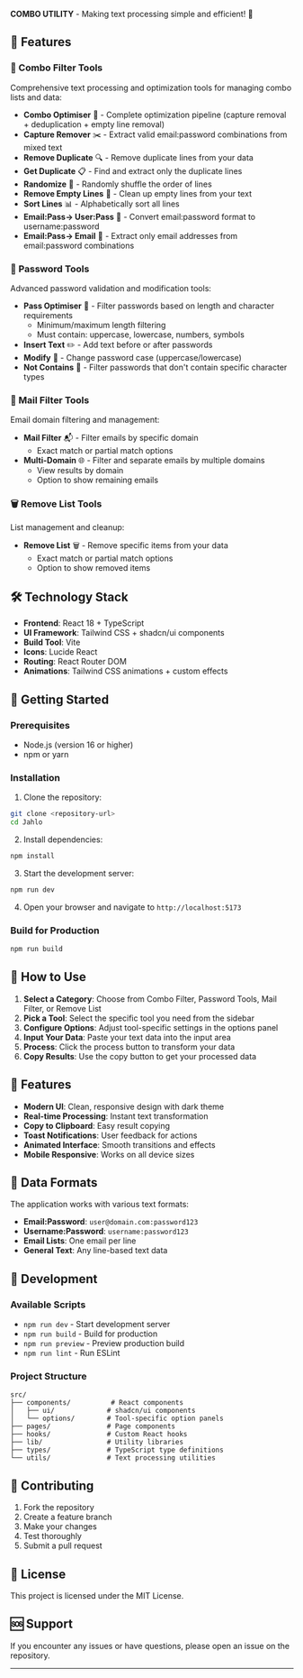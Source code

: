 
**COMBO UTILITY** - Making text processing simple and efficient! 🚀


## 🚀 Features

### 🎯 Combo Filter Tools
Comprehensive text processing and optimization tools for managing combo lists and data:

- **Combo Optimiser** 🎯 - Complete optimization pipeline (capture removal + deduplication + empty line removal)
- **Capture Remover** ✂️ - Extract valid email:password combinations from mixed text
- **Remove Duplicate** 🔍 - Remove duplicate lines from your data
- **Get Duplicate** 📋 - Find and extract only the duplicate lines
- **Randomize** 🎲 - Randomly shuffle the order of lines
- **Remove Empty Lines** 🧹 - Clean up empty lines from your text
- **Sort Lines** 📊 - Alphabetically sort all lines
- **Email:Pass→ User:Pass** 👤 - Convert email:password format to username:password
- **Email:Pass→ Email** 📧 - Extract only email addresses from email:password combinations

### 🔐 Password Tools
Advanced password validation and modification tools:

- **Pass Optimiser** 🔐 - Filter passwords based on length and character requirements
  - Minimum/maximum length filtering
  - Must contain: uppercase, lowercase, numbers, symbols
- **Insert Text** ✏️ - Add text before or after passwords
- **Modify** 🔧 - Change password case (uppercase/lowercase)
- **Not Contains** 🚫 - Filter passwords that don't contain specific character types

### 📧 Mail Filter Tools
Email domain filtering and management:

- **Mail Filter** 📬 - Filter emails by specific domain
  - Exact match or partial match options
- **Multi-Domain** 🌐 - Filter and separate emails by multiple domains
  - View results by domain
  - Option to show remaining emails

### 🗑️ Remove List Tools
List management and cleanup:

- **Remove List** 🗑️ - Remove specific items from your data
  - Exact match or partial match options
  - Option to show removed items

## 🛠️ Technology Stack

- **Frontend**: React 18 + TypeScript
- **UI Framework**: Tailwind CSS + shadcn/ui components
- **Build Tool**: Vite
- **Icons**: Lucide React
- **Routing**: React Router DOM
- **Animations**: Tailwind CSS animations + custom effects

## 🚀 Getting Started

### Prerequisites
- Node.js (version 16 or higher)
- npm or yarn

### Installation

1. Clone the repository:
```bash
git clone <repository-url>
cd Jahlo
```

2. Install dependencies:
```bash
npm install
```

3. Start the development server:
```bash
npm run dev
```

4. Open your browser and navigate to `http://localhost:5173`

### Build for Production

```bash
npm run build
```

## 📖 How to Use

1. **Select a Category**: Choose from Combo Filter, Password Tools, Mail Filter, or Remove List
2. **Pick a Tool**: Select the specific tool you need from the sidebar
3. **Configure Options**: Adjust tool-specific settings in the options panel
4. **Input Your Data**: Paste your text data into the input area
5. **Process**: Click the process button to transform your data
6. **Copy Results**: Use the copy button to get your processed data

## 🎨 Features

- **Modern UI**: Clean, responsive design with dark theme
- **Real-time Processing**: Instant text transformation
- **Copy to Clipboard**: Easy result copying
- **Toast Notifications**: User feedback for actions
- **Animated Interface**: Smooth transitions and effects
- **Mobile Responsive**: Works on all device sizes

## 📝 Data Formats

The application works with various text formats:

- **Email:Password**: `user@domain.com:password123`
- **Username:Password**: `username:password123`
- **Email Lists**: One email per line
- **General Text**: Any line-based text data

## 🔧 Development

### Available Scripts

- `npm run dev` - Start development server
- `npm run build` - Build for production
- `npm run preview` - Preview production build
- `npm run lint` - Run ESLint

### Project Structure

```
src/
├── components/          # React components
│   ├── ui/             # shadcn/ui components
│   └── options/        # Tool-specific option panels
├── pages/              # Page components
├── hooks/              # Custom React hooks
├── lib/                # Utility libraries
├── types/              # TypeScript type definitions
└── utils/              # Text processing utilities
```

## 🤝 Contributing

1. Fork the repository
2. Create a feature branch
3. Make your changes
4. Test thoroughly
5. Submit a pull request

## 📄 License

This project is licensed under the MIT License.

## 🆘 Support

If you encounter any issues or have questions, please open an issue on the repository.

---

